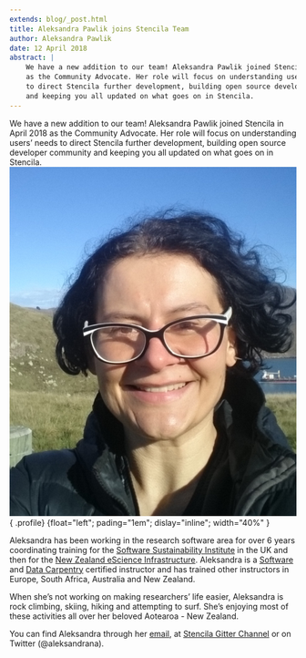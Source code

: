 ```yaml
---
extends: blog/_post.html
title: Aleksandra Pawlik joins Stencila Team
author: Aleksandra Pawlik
date: 12 April 2018
abstract: |
    We have a new addition to our team! Aleksandra Pawlik joined Stencila in April 2018
    as the Community Advocate. Her role will focus on understanding users’ needs
    to direct Stencila further development, building open source developer community
    and keeping you all updated on what goes on in Stencila.
---
```


We have a new addition to our team! Aleksandra Pawlik joined Stencila in April 2018 as the Community Advocate. Her role will focus on understanding users’ needs to direct Stencila further development, building open source developer community and keeping you all updated on what goes on in Stencila.
![Aleksandra Pawlik](aleksandra_profile.jpg){ .profile}
{float="left"; pading="1em"; dislay="inline"; width="40%" }

Aleksandra has been working in the research software area for over 6 years coordinating training for the [Software Sustainability Institute](http://software.ac.uk/) in the UK and then for the [New Zealand eScience Infrastructure](https://www.nesi.org.nz/). Aleksandra is a [Software](https://software-carpentry.org/) and [Data Carpentry](http://datacarpentry.org/) certified instructor and has trained other instructors in Europe, South Africa, Australia and New Zealand.

When she’s not working on making researchers’ life easier, Aleksandra is rock climbing, skiing, hiking and attempting to surf. She’s enjoying most of these activities all over her beloved Aotearoa - New Zealand.

You can find Aleksandra through her [email](mailto:aleksandra@stenci.la), at [Stencila Gitter Channel](https://gitter.im/stencila/stencila) or on Twitter (@aleksandrana).
